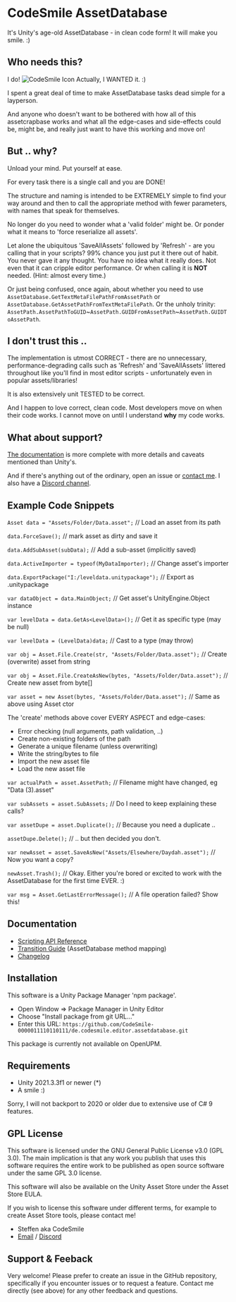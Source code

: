 # CodeSmile AssetDatabase

It's Unity's age-old AssetDatabase - in clean code form! It will make you smile. :)

## Who needs this?

I do! ![CodeSmile Icon]("Media~/steffen%20portrait%20codesmile%20logo%20larger%20top-left-64x62.png") Actually, I WANTED it. :)

I spent a great deal of time to make AssetDatabase tasks dead simple for a layperson.

And anyone who doesn't want to be bothered with how all of this assetcrapbase works and what all the edge-cases and side-effects could be, might be, and really just want to have this working and move on!

## But .. why?

Unload your mind. Put yourself at ease.

For every task there is a single call and you are DONE!

The structure and naming is intended to be EXTREMELY simple to find your way around and then to call the appropriate method with fewer parameters, with names that speak for themselves. 

No longer do you need to wonder what a 'valid folder' might be. Or ponder what it means to 'force reserialize all assets'. 

Let alone the ubiquitous 'SaveAllAssets' followed by 'Refresh' - are you calling that in your scripts? 99% chance you just put it there out of habit. You never gave it any thought. You have no idea what it really does. Not even that it can cripple editor performance. Or when calling it is **NOT** needed. (Hint: almost every time.)

Or just being confused, once again, about whether you need to use `AssetDatabase.GetTextMetaFilePathFromAssetPath` or `AssetDatabase.GetAssetPathFromTextMetaFilePath`. Or the unholy trinity: `AssetPath.AssetPathToGUID`~`AssetPath.GUIDFromAssetPath`~`AssetPath.GUIDToAssetPath`.

## I don't trust this ..

The implementation is utmost CORRECT - there are no unnecessary, performance-degrading calls such as 'Refresh' and 'SaveAllAssets' littered throughout like you'll find in most editor scripts - unfortunately even in popular assets/libraries!

It is also extensively unit TESTED to be correct. 

And I happen to love correct, clean code. Most developers move on when their code works. I cannot move on until I understand **why** my code works.

## What about support?

[The documentation](https://codesmile-0000011110110111.github.io/de.codesmile.assetdatabase/html/index.html) is more complete with more details and caveats mentioned than Unity's. 

And if there's anything out of the ordinary, open an issue or [contact me](mailto:steffen@steffenitterheim.de). I also have a [Discord channel](https://discord.gg/JN3Jz8qkeV).

## Example Code Snippets

`Asset data = "Assets/Folder/Data.asset";` // Load an asset from its path

`data.ForceSave();` // mark asset as dirty and save it

`data.AddSubAsset(subData);` // Add a sub-asset (implicitly saved)

`data.ActiveImporter = typeof(MyDataImporter);` // Change asset's importer 

`data.ExportPackage("I:/leveldata.unitypackage");` // Export as .unitypackage

`var dataObject = data.MainObject;` // Get asset's UnityEngine.Object instance

`var levelData = data.GetAs<LevelData>();` // Get it as specific type (may be null)

`var levelData = (LevelData)data;` // Cast to a type (may throw)

`var obj = Asset.File.Create(str, "Assets/Folder/Data.asset");` // Create (overwrite) asset from string

`var obj = Asset.File.CreateAsNew(bytes, "Assets/Folder/Data.asset");` // Create new asset from byte[]

`var asset = new Asset(bytes, "Assets/Folder/Data.asset");` // Same as above using Asset ctor

The 'create' methods above cover EVERY ASPECT and edge-cases:
- Error checking (null arguments, path validation, ..)
- Create non-existing folders of the path
- Generate a unique filename (unless overwriting)
- Write the string/bytes to file
- Import the new asset file
- Load the new asset file

`var actualPath = asset.AssetPath;` // Filename might have changed, eg "Data (3).asset"

`var subAssets = asset.SubAssets;` // Do I need to keep explaining these calls?

`var assetDupe = asset.Duplicate();` // Because you need a duplicate ..

`assetDupe.Delete();` // .. but then decided you don't.

`var newAsset = asset.SaveAsNew("Assets/Elsewhere/Daydah.asset");` // Now you want a copy?

`newAsset.Trash();` // Okay. Either you're bored or excited to work with the AssetDatabase for the first time EVER. :)

`var msg = Asset.GetLastErrorMessage();` // A file operation failed? Show this!

## Documentation

- [Scripting API Reference](https://codesmile-0000011110110111.github.io/de.codesmile.assetdatabase/html/index.html)
- [Transition Guide](https://docs.google.com/spreadsheets/d/134BEPXTx3z80snNAF3Gafgq3j5kEhmFzFBKT_z1s6Rw/edit?usp=sharing) (AssetDatabase method mapping)
- [Changelog](https://github.com/CodeSmile-0000011110110111/de.codesmile.assetdatabase/blob/main/CHANGELOG.md)

## Installation

This software is a Unity Package Manager 'npm package'.

- Open Window => Package Manager in Unity Editor
- Choose "Install package from git URL..."
- Enter this URL: `https://github.com/CodeSmile-0000011110110111/de.codesmile.editor.assetdatabase.git`

This package is currently not available on OpenUPM.

## Requirements

- Unity 2021.3.3f1 or newer (*)
- A smile :)

Sorry, I will not backport to 2020 or older due to extensive use of C# 9 features.

## GPL License

This software is licensed under the GNU General Public License v3.0 (GPL 3.0). The main implication is that any work you publish that uses this software requires the entire work to be published as open source software under the same GPL 3.0 license.

This software will also be available on the Unity Asset Store under the Asset Store EULA.

If you wish to license this software under different terms, for example to create Asset Store tools, please contact me!

- Steffen aka CodeSmile
- [Email](mailto:steffen@steffenitterheim.de) / [Discord](https://discord.gg/JN3Jz8qkeV)

## Support & Feeback

Very welcome! Please prefer to create an issue in the GitHub repository, specifically if you encounter issues or to request a feature. Contact me directly (see above) for any other feedback and questions.
